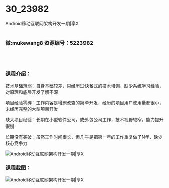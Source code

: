 # 30_23982
Android移动互联网架构开发一期|享X
<br/></br>
<h3>微:mukewang8 资源编号：5223982</h3>
<br/></br>
<h3>课程介绍：</h3>
<p>技术基础薄弱：自身基础较差，只经历过快餐式的技术培训，缺少系统学习经验，对原理和底层开发了解不深</p>
<p>项目经验零碎：工作内容是增删改查的简单开发，经历的项目用户使用量都很小，未经历完整的大型项目开发</p>
<p>缺大项目经验：长期在小型软件公司，或外包公司工作，技术视野较窄，能力提升很慢</p>
<p>长期没有突破：虽然工作时间很长，但几乎是把第一年的工作重复做了N年，缺少核心竞争力</p>
<p><img src="https://www.ko996.com/wp-content/uploads/img/2022/03/1-82-300x149.png" alt="Android移动互联网架构开发一期|享X"></p>
<div class="info-desc">
<h3>课程截图：</h3>
<p><img src="https://www.ko996.com/wp-content/uploads/img/2022/05/2-8.png" alt="Android移动互联网架构开发一期|享X"></p>


			
</div>
